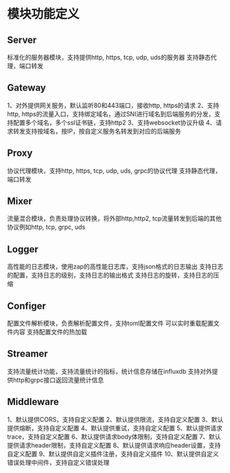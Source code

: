 # 模块功能定义

## Server
标准化的服务器模块，支持提供http, https, tcp, udp, uds的服务器
支持静态代理，端口转发

## Gateway
1、对外提供网关服务，默认监听80和443端口，接收http, https的请求
2、支持http, https的流量入口，支持绑定域名，通过SNI进行域名到后端服务的分发，支持配置多个域名，多个ssl证书链，支持http2
3、支持websocket协议升级
4、请求转发支持按域名，按IP，按自定义服务名转发到对应的后端服务

## Proxy
协议代理模块，支持http, https, tcp, udp, uds, grpc的协议代理
支持静态代理，端口转发

## Mixer
流量混合模块，负责处理协议转换，将外部http,http2, tcp流量转发到后端的其他协议例如http, tcp, grpc, uds

## Logger
高性能的日志模块，使用zap的高性能日志库，支持json格式的日志输出
支持日志的配置，支持日志的级别，支持日志的输出格式
支持日志的旋转，支持日志的压缩

## Configer
配置文件解析模块，负责解析配置文件，支持toml配置文件
可以实时重载配置文件内容
支持配置文件的热加载

## Streamer
支持流量统计功能，支持流量统计的指标，统计信息存储在influxdb
支持对外提供http和grpc接口返回流量统计信息

## Middleware
1、默认提供CORS，支持自定义配置
2、默认提供限流，支持自定义配置
3、默认提供熔断，支持自定义配置
4、默认提供重试，支持自定义配置
5、默认提供请求trace，支持自定义配置
6、默认提供请求body体限制，支持自定义配置
7、默认提供请求header限制，支持自定义配置
8、默认提供请求响应header设置，支持自定义配置
9、默认提供自定义插件注册，支持自定义插件
10、默认提供自定义错误处理中间件，支持自定义错误处理